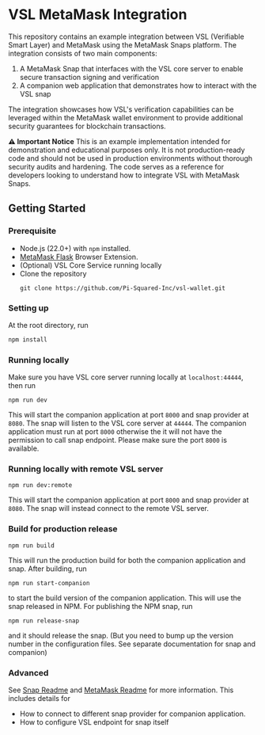 # VSL MetaMask Integration

This repository contains an example integration between VSL (Verifiable Smart Layer) and MetaMask using the MetaMask Snaps platform. The integration consists of two main components:

1. A MetaMask Snap that interfaces with the VSL core server to enable secure transaction signing and verification
2. A companion web application that demonstrates how to interact with the VSL snap

The integration showcases how VSL's verification capabilities can be leveraged within the MetaMask wallet environment to provide additional security guarantees for blockchain transactions.

**⚠️ Important Notice**
This is an example implementation intended for demonstration and educational purposes only. It is not production-ready code and should not be used in production environments without thorough security audits and hardening. The code serves as a reference for developers looking to understand how to integrate VSL with MetaMask Snaps.

## Getting Started

### Prerequisite

* Node.js (22.0+) with `npm` installed.
* [MetaMask Flask](https://docs.metamask.io/snaps/get-started/install-flask/) Browser Extension.
* (Optional) VSL Core Service running locally
* Clone the repository
    ```shell
    git clone https://github.com/Pi-Squared-Inc/vsl-wallet.git
    ```

### Setting up

At the root directory, run

```bash
npm install
```

### Running locally

Make sure you have VSL core server running locally at `localhost:44444`, then run

```shell
npm run dev
```

This will start the companion application at port `8000` and snap provider at `8080`. The snap will listen to the VSL core server at `44444`. The companion application must run at port `8000` otherwise the it will not have the permission to call snap endpoint. Please make sure the port `8000` is available.

### Running locally with remote VSL server

```shell
npm run dev:remote
```

This will start the companion application at port `8000` and snap provider at `8080`. The snap will instead connect to the remote VSL server.

### Build for production release

```shell
npm run build
```

This will run the production build for both the companion application and snap. After building, run

```shell
npm run start-companion
```

to start the build version of the companion application. This will use the snap released in NPM. For publishing the NPM snap, run

```shell
npm run release-snap
```

and it should release the snap. (But you need to bump up the version number in the configuration files. See separate documentation for snap and companion)

### Advanced

See [Snap Readme](packages/snap/README.md) and [MetaMask Readme](packages/site/README.md) for more information. This includes details for

* How to connect to different snap provider for companion application.
* How to configure VSL endpoint for snap itself
